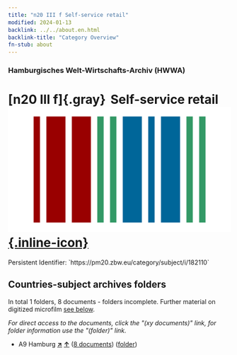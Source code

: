 ```yaml
---
title: "n20 III f Self-service retail"
modified: 2024-01-13
backlink: ../../about.en.html
backlink-title: "Category Overview"
fn-stub: about
---
```


### Hamburgisches Welt-Wirtschafts-Archiv (HWWA)

# [n20 III f]{.gray}&#8201; Self-service retail &#160; [![Wikidata](/images/Wikidata-logo.svg "Wikidata"){.inline-icon}](http://www.wikidata.org/entity/Q104710954)

<div class="hint">Persistent Identifier: `https://pm20.zbw.eu/category/subject/i/182110`</div>







## Countries-subject archives folders







In total 1 folders, 8 documents - folders incomplete. Further material on digitized microfilm [see below](#filmsections).

_For direct access to the documents, click the "(xy documents)" link, for folder information use the "(folder)" link._


- A9 Hamburg [**&nearr;**](../../../geo/i/140905/about.en.html "Hamburg (all folders)") [**&uarr;**](../../../geo/about.en.html#A9 "Country category system") (<a href="https://pm20.zbw.eu/iiifview/folder/sh/140905,182110" title="about: Hamburg : Self-service retail" target="_blank">8 documents</a>) ([folder](../../../../folder/sh/1409xx/140905/1821xx/182110/about.en.html))



<a id="filmsections" />














